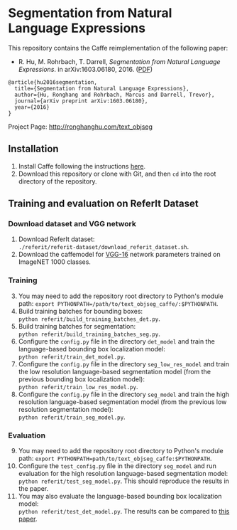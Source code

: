 # Segmentation from Natural Language Expressions
This repository contains the Caffe reimplementation of the following paper:

* R. Hu, M. Rohrbach, T. Darrell, *Segmentation from Natural Language Expressions*. in arXiv:1603.06180, 2016. ([PDF](http://arxiv.org/pdf/1603.06180))
```
@article{hu2016segmentation,
  title={Segmentation from Natural Language Expressions},
  author={Hu, Ronghang and Rohrbach, Marcus and Darrell, Trevor},
  journal={arXiv preprint arXiv:1603.06180},
  year={2016}
}
```

Project Page: http://ronghanghu.com/text_objseg  

## Installation
1. Install Caffe following the instructions [here](http://caffe.berkeleyvision.org/installation.html).
2. Download this repository or clone with Git, and then `cd` into the root directory of the repository.

## Training and evaluation on ReferIt Dataset

### Download dataset and VGG network
1. Download ReferIt dataset:  
`./referit/referit-dataset/download_referit_dataset.sh`.
2. Download the caffemodel for [VGG-16](https://gist.github.com/ksimonyan/211839e770f7b538e2d8#file-readme-md) network parameters trained on ImageNET 1000 classes.

### Training
3. You may need to add the repository root directory to Python's module path: `export PYTHONPATH=/path/to/text_objseg_caffe/:$PYTHONPATH`.
4. Build training batches for bounding boxes:  
`python referit/build_training_batches_det.py`.
5. Build training batches for segmentation:  
`python referit/build_training_batches_seg.py`.
6. Configure the `config.py` file in the directory `det_model` and train the language-based bounding box localization model:  
`python referit/train_det_model.py`.
7. Configure the `config.py` file in the directory `seg_low_res_model` and train the low resolution language-based segmentation model (from the previous bounding box localization model):  
`python referit/train_low_res_model.py`.
8. Configure the `config.py` file in the directory `seg_model` and train the high resolution language-based segmentation model (from the previous low resolution segmentation model):  
`python referit/train_seg_model.py`.

### Evaluation
9. You may need to add the repository root directory to Python's module path: `export PYTHONPATH=path/to/text_objseg_caffe:$PYTHONPATH`.
10. Configure the `test_config.py` file in the directory `seg_model` and run evaluation for the high resolution language-based segmentation model:  
`python referit/test_seg_model.py`.
This should reproduce the results in the paper.
11. You may also evaluate the language-based bounding box localization model:  
`python referit/test_det_model.py`.
The results can be compared to [this paper](http://ronghanghu.com/text_obj_retrieval/).